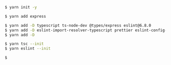 ```bash
$ yarn init -y
```
```bash
$ yarn add express
```
```bash
$ yarn add -D typescript ts-node-dev @types/express eslint@6.8.0
$ yarn add -D eslint-import-resolver-typescript prettier eslint-config-prettier eslint-plugin-prettier
$ yarn add -D
```
```bash
$ yarn tsc --init
$ yarn eslint --init
```
```bash
$
```
